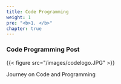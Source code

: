 ```yaml
---
title: Code Programming
weight: 1
pre: "<b>1. </b>"
chapter: true
---
```


### Code Programming Post

{{< figure src="/images/codelogo.JPG" >}}

Journey on Code and Programming